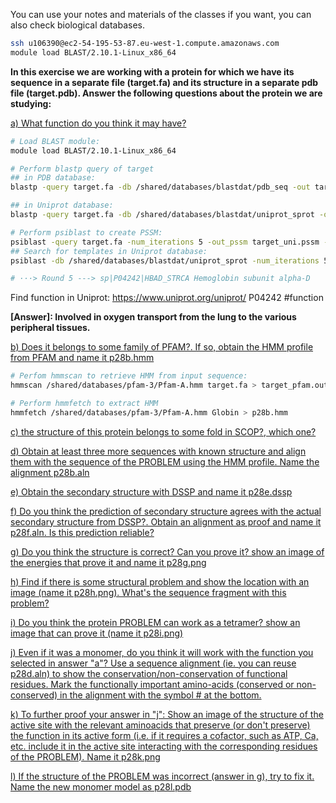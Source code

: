You can use your notes and materials of the classes if you want, you can also check biological databases.

```bash
ssh u106390@ec2-54-195-53-87.eu-west-1.compute.amazonaws.com
module load BLAST/2.10.1-Linux_x86_64 
```

 

**In this exercise we are working with a protein for which we have its sequence in a separate file (target.fa) and its structure in a separate pdb file (target.pdb). Answer the following questions about the protein we are studying:**

<u>a) What function do you think it may have?</u>

```bash
# Load BLAST module:
module load BLAST/2.10.1-Linux_x86_64

# Perform blastp query of target 
## in PDB database:
blastp -query target.fa -db /shared/databases/blastdat/pdb_seq -out target_pdb.out 
```

```bash
## in Uniprot database:
blastp -query target.fa -db /shared/databases/blastdat/uniprot_sprot -out target_uni.out 
```



```bash
# Perform psiblast to create PSSM:
psiblast -query target.fa -num_iterations 5 -out_pssm target_uni.pssm -db /shared/databases/blastdat/uniprot_sprot.fasta 
## Search for templates in Uniprot database:
psiblast -db /shared/databases/blastdat/uniprot_sprot -num_iterations 5 -in_pssm target_uni.pssm -out target_uni_PSSM.out

# ···> Round 5 ---> sp|P04242|HBAD_STRCA Hemoglobin subunit alpha-D
```

Find function in Uniprot: https://www.uniprot.org/uniprot/ P04242 #function

**[Answer]: Involved in oxygen transport from the lung to the various peripheral tissues.**



<u>b) Does it belongs to some family of PFAM?. If so, obtain the HMM profile from PFAM and name it p28b.hmm</u>

```bash
# Perfom hmmscan to retrieve HMM from input sequence:
hmmscan /shared/databases/pfam-3/Pfam-A.hmm target.fa > target_pfam.out 

# Perform hmmfetch to extract HMM
hmmfetch /shared/databases/pfam-3/Pfam-A.hmm Globin > p28b.hmm 
```



<u>c) the structure of this protein belongs to some fold in SCOP?, which one?</u> 



<u>d) Obtain at least three more sequences with known structure and align them with the sequence of the PROBLEM using the HMM profile.  Name the alignment p28b.aln</u>



<u>e) Obtain the secondary structure with DSSP and name it p28e.dssp</u>



<u>f) Do you think the prediction of secondary structure agrees with the actual secondary structure from DSSP?. Obtain an alignment as proof and name it p28f.aln. Is this prediction reliable?</u>



<u>g) Do you think the structure is correct? Can you prove it? show an image of the energies that prove it and name it p28g.png</u> 



<u>h) Find if there is some structural problem and show the location with an image (name it p28h.png). What's the sequence fragment with this problem?</u>



<u>i) Do you think the protein PROBLEM can work as a tetramer? show an image that can prove it (name it p28i.png)</u>



<u>j) Even if it was a monomer, do you think it will work with the function you selected in answer "a"? Use a sequence alignment (ie. you can reuse p28d.aln) to show the conservation/non-conservation of functional residues. Mark the functionally important amino-acids (conserved or non-conserved) in the alignment with the symbol # at the bottom.</u>



<u>k) To further proof your answer in "j": Show an image of the structure of the active site with the relevant aminoacids that preserve (or don't preserve) the function in its active form (i.e. if it requires a cofactor, such as ATP, Ca, etc. include it in the active site interacting with the corresponding residues of the PROBLEM). Name it p28k.png</u> 



<u>l) If the structure of the PROBLEM was incorrect (answer in g), try to fix it. Name the new monomer model as p28l.pdb</u>